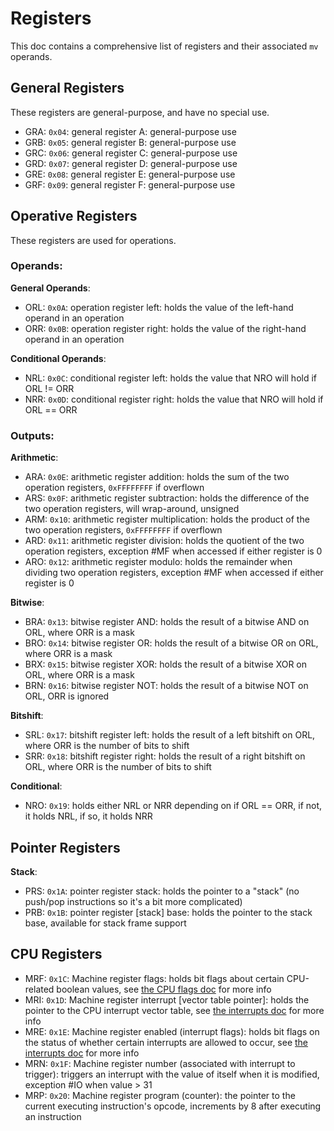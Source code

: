 # Registers
This doc contains a comprehensive list of registers and their associated `mv` operands.

## General Registers
These registers are general-purpose, and have no special use.

 - GRA: `0x04`: general register A: general-purpose use
 - GRB: `0x05`: general register B: general-purpose use
 - GRC: `0x06`: general register C: general-purpose use
 - GRD: `0x07`: general register D: general-purpose use
 - GRE: `0x08`: general register E: general-purpose use
 - GRF: `0x09`: general register F: general-purpose use

## Operative Registers
These registers are used for operations.

### Operands:
**General Operands**:
 - ORL: `0x0A`: operation register left: holds the value of the left-hand operand in an operation
 - ORR: `0x0B`: operation register right: holds the value of the right-hand operand in an operation

**Conditional Operands**:
 - NRL: `0x0C`: conditional register left: holds the value that NRO will hold if ORL != ORR
 - NRR: `0x0D`: conditional register right: holds the value that NRO will hold if ORL == ORR

### Outputs:

**Arithmetic**:
 - ARA: `0x0E`: arithmetic register addition: holds the sum of the two operation registers, `0xFFFFFFFF` if overflown
 - ARS: `0x0F`: arithmetic register subtraction: holds the difference of the two operation registers, will wrap-around, unsigned
 - ARM: `0x10`: arithmetic register multiplication: holds the product of the two operation registers, `0xFFFFFFFF` if overflown
 - ARD: `0x11`: arithmetic register division: holds the quotient of the two operation registers, exception #MF when accessed if either register is 0
 - ARO: `0x12`: arithmetic register modulo: holds the remainder when dividing two operation registers, exception #MF when accessed if either register is 0

**Bitwise**:
 - BRA: `0x13`: bitwise register AND: holds the result of a bitwise AND on ORL, where ORR is a mask
 - BRO: `0x14`: bitwise register OR: holds the result of a bitwise OR on ORL, where ORR is a mask
 - BRX: `0x15`: bitwise register XOR: holds the result of a bitwise XOR on ORL, where ORR is a mask
 - BRN: `0x16`: bitwise register NOT: holds the result of a bitwise NOT on ORL, ORR is ignored

**Bitshift**:
 - SRL: `0x17`: bitshift register left: holds the result of a left bitshift on ORL, where ORR is the number of bits to shift
 - SRR: `0x18`: bitshift register right: holds the result of a right bitshift on ORL, where ORR is the number of bits to shift

**Conditional**:
 - NRO: `0x19`: holds either NRL or NRR depending on if ORL == ORR, if not, it holds NRL, if so, it holds NRR
## Pointer Registers

**Stack**:
 - PRS: `0x1A`: pointer register stack: holds the pointer to a "stack" (no push/pop instructions so it's a bit more complicated)
 - PRB: `0x1B`: pointer register [stack] base: holds the pointer to the stack base, available for stack frame support

## CPU Registers
 - MRF: `0x1C`: Machine register flags: holds bit flags about certain CPU-related boolean values, see [the CPU flags doc](CPU-FLAGS.md) for more info
 - MRI: `0x1D`: Machine register interrupt [vector table pointer]: holds the pointer to the CPU interrupt vector table, see [the interrupts doc](INTERRUPTS.md) for more info
 - MRE: `0x1E`: Machine register enabled (interrupt flags): holds bit flags on the status of whether certain interrupts are allowed to occur, see [the interrupts doc](INTERRUPTS.md) for more info
 - MRN: `0x1F`: Machine register number (associated with interrupt to trigger): triggers an interrupt with the value of itself when it is modified, exception #IO when value > 31
 - MRP: `0x20`: Machine register program (counter): the pointer to the current executing instruction's opcode, increments by 8 after executing an instruction